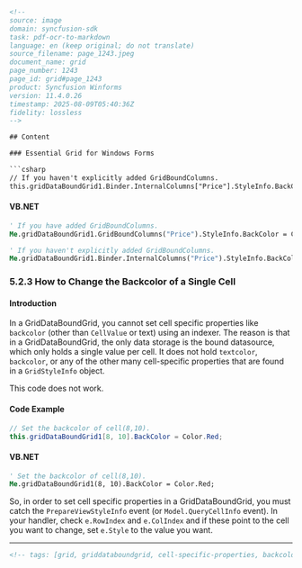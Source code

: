 ```html
<!-- 
source: image
domain: syncfusion-sdk
task: pdf-ocr-to-markdown
language: en (keep original; do not translate)
source_filename: page_1243.jpeg
document_name: grid
page_number: 1243
page_id: grid#page_1243
product: Syncfusion Winforms
version: 11.4.0.26
timestamp: 2025-08-09T05:40:36Z
fidelity: lossless
-->

## Content

### Essential Grid for Windows Forms

```csharp
// If you haven't explicitly added GridBoundColumns.
this.gridDataBoundGrid1.Binder.InternalColumns["Price"].StyleInfo.BackColor = Color.Red;
```

#### VB.NET
```vb
' If you have added GridBoundColumns.
Me.gridDataBoundGrid1.GridBoundColumns("Price").StyleInfo.BackColor = Color.Red

' If you haven't explicitly added GridBoundColumns.
Me.gridDataBoundGrid1.Binder.InternalColumns("Price").StyleInfo.BackColor = Color.Red
```

### 5.2.3 How to Change the Backcolor of a Single Cell

#### Introduction

In a GridDataBoundGrid, you cannot set cell specific properties like `backcolor` (other than `CellValue` or text) using an indexer. The reason is that in a GridDataBoundGrid, the only data storage is the bound datasource, which only holds a single value per cell. It does not hold `textcolor`, `backcolor`, or any of the other many cell-specific properties that are found in a `GridStyleInfo` object.

This code does not work.

#### Code Example

```csharp
// Set the backcolor of cell(8,10).
this.gridDataBoundGrid1[8, 10].BackColor = Color.Red;
```

#### VB.NET
```vb
' Set the backcolor of cell(8,10).
Me.gridDataBoundGrid1(8, 10).BackColor = Color.Red;
```

So, in order to set cell specific properties in a GridDataBoundGrid, you must catch the `PrepareViewStyleInfo` event (or `Model.QueryCellInfo` event). In your handler, check `e.RowIndex` and `e.ColIndex` and if these point to the cell you want to change, set `e.Style` to the value you want.

---

```html
<!-- tags: [grid, griddataboundgrid, cell-specific-properties, backcolor, prepareviewstyleinfo, querycellinfo] keywords: [backcolor, gridboundcolumns, cell properties, GridDataBoundGrid, styleinfo, event handling] -->
```